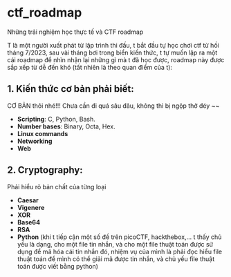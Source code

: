# ctf_roadmap
Những trải nghiệm học thực tế và CTF roadmap

T là một người xuất phát từ lập trình thi đấu, t bắt đầu tự học chơi ctf từ hồi tháng 7/2023, sau vài tháng bơi trong biển kiến thức, t tự muốn lập ra một cái roadmap để nhìn nhận lại những gì mà t đã học được, roadmap này được sắp xếp từ dễ đến khó (tất nhiên là theo quan điểm của t):

## 1. Kiến thức cơ bản phải biết:
CƠ BẢN thôi nhé!!! Chưa cần đi quá sâu đâu, không thì bị ngộp thở đéy ~~
- **Scripting**: C, Python, Bash.
- **Number bases**: Binary, Octa, Hex.
- **Linux commands**
- **Networking**
- **Web**

## 2. Cryptography:
Phải hiểu rõ bản chất của từng loại
- **Caesar**
- **Vigenere**
- **XOR**
- **Base64**
- **RSA**
- **Python** (khi t tiếp cận một số đề trên picoCTF, hackthebox,... t thấy chủ yếu là dạng, cho một file tin nhắn, và cho một file thuật toán được sử dụng để mã hóa cái tin nhắn đó, nhiệm vụ của mình là phải đọc hiểu file thuật toán để mình có thể giải mã được tin nhắn, và chủ yếu file thuật toán được viết bằng python)
